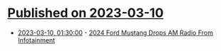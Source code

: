 # [Published on 2023-03-10](index.md)

* [2023-03-10, 01:30:00](https://entertainment.slashdot.org/story/23/03/09/2346247/2024-ford-mustang-drops-am-radio-from-infotainment?utm_source=rss1.0mainlinkanon&utm_medium=feed) - [2024 Ford Mustang Drops AM Radio From Infotainment](https://entertainment.slashdot.org/story/23/03/09/2346247/2024-ford-mustang-drops-am-radio-from-infotainment?utm_source=rss1.0mainlinkanon&utm_medium=feed)
